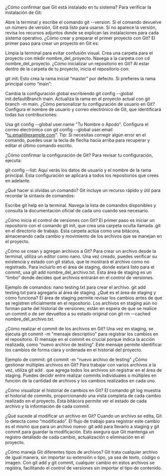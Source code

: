 ¿Cómo confirmar que Git está instalado en tu sistema?
Para verificar la instalación de Git:

Abre la terminal y escribe el comando git --version.
Si el comando devuelve un número de versión, Git está listo para usarse.
Si no aparece la versión, revisa los recursos adjuntos donde se explican las instalaciones para cada sistema operativo.
¿Cómo crear y preparar el primer proyecto con Git?
El primer paso para crear un proyecto en Git es:

Limpia la terminal para evitar confusión visual.
Crea una carpeta para el proyecto con mkdir nombre_del_proyecto.
Navega a la carpeta con cd nombre_del_proyecto.
¿Cómo inicializar un repositorio en Git?
Al estar dentro de la carpeta de tu proyecto, inicia el repositorio con:

git init: Esto crea la rama inicial “master” por defecto.
Si prefieres la rama principal como “main”:

Cambia la configuración global escribiendo git config --global init.defaultBranch main.
Actualiza la rama en el proyecto actual con git branch -m main.
¿Cómo personalizar tu configuración de usuario en Git?
Configura el nombre de usuario y correo electrónico de Git, que identificará todas tus contribuciones:

Usa git config --global user.name "Tu Nombre o Apodo".
Configura el correo electrónico con git config --global user.email "tu.email@example.com".
Tip: Si necesitas corregir algún error en el comando, puedes usar la tecla de flecha hacia arriba para recuperar y editar el último comando escrito.

¿Cómo confirmar la configuración de Git?
Para revisar tu configuración, ejecuta:

git config --list: Aquí verás los datos de usuario y el nombre de la rama principal.
Esta configuración se aplicará a todos los repositorios que crees en adelante.

¿Qué hacer si olvidas un comando?
Git incluye un recurso rápido y útil para recordar la sintaxis de comandos:

Escribe git help en la terminal.
Navega la lista de comandos disponibles y consulta la documentación oficial de cada uno cuando sea necesario.

¿Cómo inicia el control de versiones con Git?
El primer paso es iniciar un repositorio con el comando git init, que crea una carpeta oculta llamada .git en el directorio de trabajo. Esta carpeta actúa como una bitácora, almacenando cada cambio y movimiento de los archivos que se manejan en el proyecto.

¿Cómo se crean y agregan archivos a Git?
Para crear un archivo desde la terminal, utiliza un editor como nano. Una vez creado, puedes verificar su existencia y estado con git status, que te mostrará el archivo como no registrado. Para incluirlo en el área de staging, donde estará listo para el commit, usa git add nombre_del_archivo.txt. Esta área de staging es un “limbo” donde decides qué archivos entrarán en el control de versiones.

Ejemplo de comandos:
nano testing.txt para crear el archivo.
git add testing.txt para agregarlo al área de staging.
¿Qué es el área de staging y cómo funciona?
El área de staging permite revisar los cambios antes de que se registren oficialmente en el repositorio. Los archivos en staging aún no forman parte del historial de versiones; están en espera de que se realice un commit o de ser devueltos a su estado original con git rm --cached nombre_del_archivo.txt.

¿Cómo realizar el commit de los archivos en Git?
Una vez en staging, se ejecuta git commit -m "mensaje descriptivo" para registrar los cambios en el repositorio. El mensaje en el commit es crucial porque indica la acción realizada, como “nuevo archivo de testing”. Este mensaje permite identificar los cambios de forma clara y ordenada en el historial del proyecto.

Ejemplo de commit:
git commit -m "nuevo archivo de testing"
¿Cómo gestionar múltiples archivos en Git?
Para trabajar con varios archivos a la vez, utiliza git add . que agrega todos los archivos sin registrar en el área de staging. Puedes decidir entre realizar commits individuales o múltiples en función de la cantidad de archivos y los cambios realizados en cada uno.

¿Cómo visualizar el historial de cambios en Git?
El comando git log muestra el historial de commits, proporcionando una vista completa de cada cambio realizado en el proyecto. Esta bitácora permite ver el estado de cada archivo y la información de cada commit.

¿Qué sucede al modificar un archivo en Git?
Cuando un archivo se edita, Git lo detecta como “modificado”. El flujo de trabajo para registrar este cambio es el mismo que para un archivo nuevo: git add para llevarlo a staging y git commit para guardar la modificación. Esto asegura que Git mantenga un registro detallado de cada cambio, actualización o eliminación en el proyecto.

¿Cómo maneja Git diferentes tipos de archivos?
Git trata cualquier archivo de igual manera, sin importar su extensión o tipo, ya sea de texto, código o imagen. Con git add y git commit, cualquier cambio en estos archivos se registra, facilitando el control de versiones sin importar el tipo de contenido. 